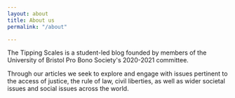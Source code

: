```yaml
---
layout: about
title: About us
permalink: "/about"

---
```

The Tipping Scales is a student-led blog founded by members of the University of Bristol Pro Bono Society's 2020-2021 committee.

Through our articles we seek to explore and engage with issues pertinent to the access of justice, the rule of law, civil liberties, as well as wider societal issues and social issues across the world.